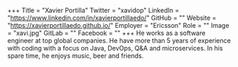 +++
Title = "Xavier Portilla"
Twitter = "xavidop"
LinkedIn = "https://www.linkedin.com/in/xavierportillaedo/"
GitHub = ""
Website = "https://xavierportillaedo.github.io/"
Employer = "Ericsson"
Role = ""
Image = "xavi.jpg"
GitLab = ""
Facebook = ""
+++
He works as a software engineer at top global companies. He have more than 5 years of experience with coding with a focus on Java, DevOps, Q&amp;A and microservices. In his spare time, he enjoys music, beer and friends.